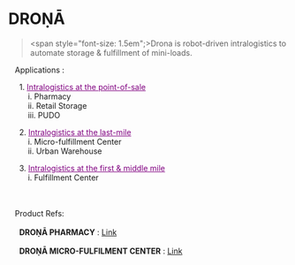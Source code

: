 # DROṆĀ

> <span style="font-size: 1.5em";>Drona is robot-driven intralogistics to automate storage & fulfillment of mini-loads.</span> <br/>

&nbsp;&nbsp; Applications : <br/>

&nbsp;&nbsp;&nbsp;&nbsp; 1. <u style="color: purple;">Intralogistics at the point-of-sale </u><br/>
&nbsp;&nbsp;&nbsp;&nbsp;&nbsp;&nbsp;&nbsp;&nbsp;   i. Pharmacy <br/>
&nbsp;&nbsp;&nbsp;&nbsp;&nbsp;&nbsp;&nbsp;&nbsp;  ii. Retail Storage <br/>
&nbsp;&nbsp;&nbsp;&nbsp;&nbsp;&nbsp;&nbsp;&nbsp; iii. PUDO <br/>

&nbsp;&nbsp;&nbsp;&nbsp; 2. <u style="color: purple;">Intralogistics at the last-mile </u><br/>
&nbsp;&nbsp;&nbsp;&nbsp;&nbsp;&nbsp;&nbsp;&nbsp;  i. Micro-fulfillment Center <br/>
&nbsp;&nbsp;&nbsp;&nbsp;&nbsp;&nbsp;&nbsp;&nbsp; ii. Urban Warehouse <br/>

&nbsp;&nbsp;&nbsp;&nbsp; 3. <u style="color: purple;">Intralogistics at the first & middle mile </u><br/>
&nbsp;&nbsp;&nbsp;&nbsp;&nbsp;&nbsp;&nbsp;&nbsp;  i. Fulfillment Center <br/>

<br/><br/>
&nbsp;&nbsp; Product Refs: <br/><br/>
&nbsp;&nbsp;&nbsp;&nbsp; <b>DROṆĀ PHARMACY</b> : <a target="_blank" href="https://drive.google.com/file/d/1w95T0mrAcvUr0bgLB2wzDq0hJ9EuU7MA/view">Link</a> <br/><br/>
&nbsp;&nbsp;&nbsp;&nbsp; <b>DROṆĀ MICRO-FULFILMENT CENTER</b> : <a target="_blank" href="https://drive.google.com/file/d/17CKi4atqwFzRneQJcSWSu0jsm1riVO4C/view">Link</a> <br/><br/>